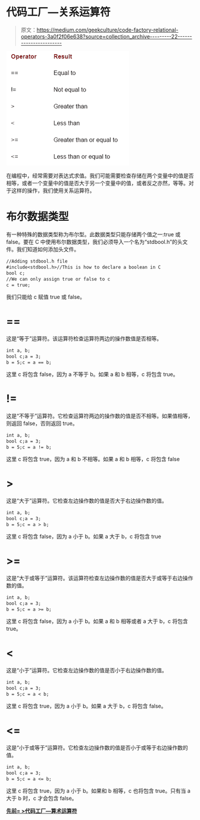 # 代码工厂—关系运算符

> 原文：<https://medium.com/geekculture/code-factory-relational-operators-3a0f2f06e638?source=collection_archive---------22----------------------->

![](img/62ffc21bf9796df7953825eb80ab2848.png)

在编程中，经常需要对表达式求值。我们可能需要检查存储在两个变量中的值是否相等，或者一个变量中的值是否大于另一个变量中的值，或者反之亦然，等等。对于这样的操作，我们使用关系运算符。

# 布尔数据类型

有一种特殊的数据类型称为布尔型。此数据类型只能存储两个值之一:true 或 false。要在 C 中使用布尔数据类型，我们必须导入一个名为“stdbool.h”的头文件。我们知道如何添加头文件。

```
//Adding stdbool.h file
#include<stdbool.h>//This is how to declare a boolean in C
bool c;
//We can only assign true or false to c
c = true;
```

我们只能给 c 赋值 true 或 false。

# ==

这是“等于”运算符。该运算符检查运算符两边的操作数值是否相等。

```
int a, b;
bool c;a = 3;
b = 5;c = a == b;
```

这里 c 将包含 false，因为 a 不等于 b。如果 a 和 b 相等，c 将包含 true。

# !=

这是“不等于”运算符。它检查运算符两边的操作数的值是否不相等。如果值相等，则返回 false，否则返回 true。

```
int a, b;
bool c;a = 3;
b = 5;c = a != b;
```

这里 c 将包含 true，因为 a 和 b 不相等。如果 a 和 b 相等，c 将包含 false

# >

这是“大于”运算符。它检查左边操作数的值是否大于右边操作数的值。

```
int a, b;
bool c;a = 3;
b = 5;c = a > b;
```

这里 c 将包含 false，因为 a 小于 b。如果 a 大于 b，c 将包含 true

# >=

这是“大于或等于”运算符。该运算符检查左边操作数的值是否大于或等于右边操作数的值。

```
int a, b;
bool c;a = 3;
b = 5;c = a >= b;
```

这里 c 将包含 false，因为 a 小于 b。如果 a 和 b 相等或者 a 大于 b，c 将包含 true。

# <

这是“小于”运算符。它检查左边操作数的值是否小于右边操作数的值。

```
int a, b;
bool c;a = 3;
b = 5;c = a < b;
```

这里 c 将包含 true，因为 a 小于 b。如果 a 大于 b，c 将包含 false。

# <=

这是“小于或等于”运算符。它检查左边操作数的值是否小于或等于右边操作数的值。

```
int a, b;
bool c;a = 3;
b = 5;c = a <= b;
```

这里 c 将包含 true，因为 a 小于 b。如果和 b 相等，c 也将包含 true。只有当 a 大于 b 时，c 才会包含 false。

[**先前= >代码工厂—算术运算符**](https://medium.datadriveninvestor.com/code-factory-arithmetic-operators-697082818925)